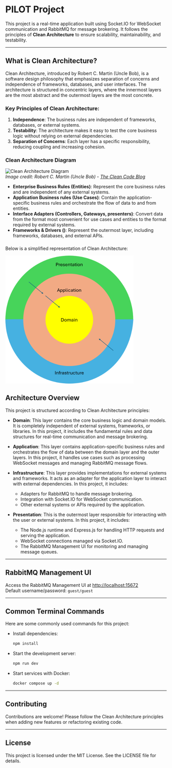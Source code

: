 # PILOT Project

This project is a real-time application built using Socket.IO for WebSocket communication and RabbitMQ for message brokering. It follows the principles of **Clean Architecture** to ensure scalability, maintainability, and testability.

---

## What is Clean Architecture?

Clean Architecture, introduced by Robert C. Martin (Uncle Bob), is a software design philosophy that emphasizes separation of concerns and independence of frameworks, databases, and user interfaces. The architecture is structured in concentric layers, where the innermost layers are the most abstract and the outermost layers are the most concrete.

### Key Principles of Clean Architecture:
1. **Independence**: The business rules are independent of frameworks, databases, or external systems.
2. **Testability**: The architecture makes it easy to test the core business logic without relying on external dependencies.
3. **Separation of Concerns**: Each layer has a specific responsibility, reducing coupling and increasing cohesion.

### Clean Architecture Diagram

![Clean Architecture Diagram](https://blog.cleancoder.com/uncle-bob/images/2012-08-13-the-clean-architecture/CleanArchitecture.jpg)  
*Image credit: Robert C. Martin (Uncle Bob) - [The Clean Code Blog](https://blog.cleancoder.com/)*


- **Enterprise Business Rules (Entities)**: Represent the core business rules and are independent of any external systems.
- **Application Business rules (Use Cases)**: Contain the application-specific business rules and orchestrate the flow of data to and from entities.
- **Interface Adapters (Controllers, Gateways, presenters)**: Convert data from the format most convenient for use cases and entities to the format required by external systems.
- **Frameworks & Drivers ()**: Represent the outermost layer, including frameworks, databases, and external APIs.


###


Below is a simplified representation of Clean Architecture:


<img src="clean-architecture.png" alt="Clean Architecture Diagram" width="400" />

## Architecture Overview

This project is structured according to Clean Architecture principles:

- **Domain**: This layer contains the core business logic and domain models. It is completely independent of external systems, frameworks, or libraries. In this project, it includes the fundamental rules and data structures for real-time communication and message brokering.

- **Application**: This layer contains application-specific business rules and orchestrates the flow of data between the domain layer and the outer layers. In this project, it handles use cases such as processing WebSocket messages and managing RabbitMQ message flows.

- **Infrastructure**: This layer provides implementations for external systems and frameworks. It acts as an adapter for the application layer to interact with external dependencies. In this project, it includes:
  - Adapters for RabbitMQ to handle message brokering.
  - Integration with Socket.IO for WebSocket communication.
  - Other external systems or APIs required by the application.

- **Presentation**: This is the outermost layer responsible for interacting with the user or external systems. In this project, it includes:
  - The Node.js runtime and Express.js for handling HTTP requests and serving the application.
  - WebSocket connections managed via Socket.IO.
  - The RabbitMQ Management UI for monitoring and managing message queues.

---

## RabbitMQ Management UI

Access the RabbitMQ Management UI at [http://localhost:15672](http://localhost:15672)  
Default username/password: `guest/guest`

---

## Common Terminal Commands

Here are some commonly used commands for this project:

- Install dependencies:
  ```bash
  npm install
  ```

- Start the development server:
  ```bash
  npm run dev
  ```

- Start services with Docker:
  ```bash
  docker compose up -d
  ```

---

## Contributing

Contributions are welcome! Please follow the Clean Architecture principles when adding new features or refactoring existing code.

---

## License

This project is licensed under the MIT License. See the LICENSE file for details.